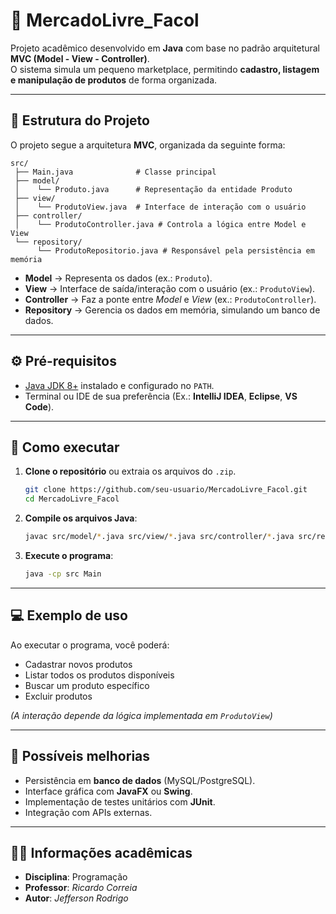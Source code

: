 # 🛒 MercadoLivre_Facol

Projeto acadêmico desenvolvido em **Java** com base no padrão arquitetural **MVC (Model - View - Controller)**.  
O sistema simula um pequeno marketplace, permitindo **cadastro, listagem e manipulação de produtos** de forma organizada.

---

## 📂 Estrutura do Projeto

O projeto segue a arquitetura **MVC**, organizada da seguinte forma:

```
src/
 ├── Main.java              # Classe principal
 ├── model/
 │    └── Produto.java      # Representação da entidade Produto
 ├── view/
 │    └── ProdutoView.java  # Interface de interação com o usuário
 ├── controller/
 │    └── ProdutoController.java # Controla a lógica entre Model e View
 └── repository/
      └── ProdutoRepositorio.java # Responsável pela persistência em memória
```

- **Model** → Representa os dados (ex.: `Produto`).  
- **View** → Interface de saída/interação com o usuário (ex.: `ProdutoView`).  
- **Controller** → Faz a ponte entre *Model* e *View* (ex.: `ProdutoController`).  
- **Repository** → Gerencia os dados em memória, simulando um banco de dados.  

---

## ⚙️ Pré-requisitos

- [Java JDK 8+](https://www.oracle.com/java/technologies/javase-jdk11-downloads.html) instalado e configurado no `PATH`.  
- Terminal ou IDE de sua preferência (Ex.: **IntelliJ IDEA**, **Eclipse**, **VS Code**).

---

## 🚀 Como executar

1. **Clone o repositório** ou extraia os arquivos do `.zip`.  
   ```bash
   git clone https://github.com/seu-usuario/MercadoLivre_Facol.git
   cd MercadoLivre_Facol
   ```

2. **Compile os arquivos Java**:  
   ```bash
   javac src/model/*.java src/view/*.java src/controller/*.java src/repository/*.java src/Main.java
   ```

3. **Execute o programa**:  
   ```bash
   java -cp src Main
   ```

---

## 💻 Exemplo de uso

Ao executar o programa, você poderá:

- Cadastrar novos produtos  
- Listar todos os produtos disponíveis  
- Buscar um produto específico  
- Excluir produtos  

*(A interação depende da lógica implementada em `ProdutoView`)*

---

## 🔮 Possíveis melhorias

- Persistência em **banco de dados** (MySQL/PostgreSQL).  
- Interface gráfica com **JavaFX** ou **Swing**.  
- Implementação de testes unitários com **JUnit**.  
- Integração com APIs externas.  

---

## 👨‍🏫 Informações acadêmicas

- **Disciplina**: Programação  
- **Professor**: *Ricardo Correia*  
- **Autor**: *Jefferson Rodrigo*  
